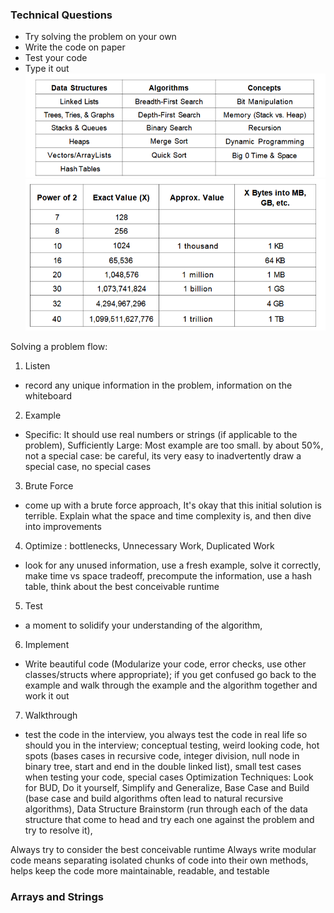 ### Technical Questions
- Try solving the problem on your own
- Write the code on paper
- Test your code
- Type it out
![absolute must algorithm](image.png)
![power of 2](image-1.png)

Solving a problem flow:

1. Listen
- record any unique information in the problem, information on the whiteboard
2. Example
- Specific: It should use real numbers or strings (if applicable to the problem), Sufficiently Large: Most example are too small. by about 50%, not a special case: be careful, its very easy to inadvertently draw a special case, no special cases
3. Brute Force
- come up with a brute force approach, It's okay that this initial solution is terrible. Explain what the space and time complexity is, and then dive into improvements
4. Optimize : bottlenecks, Unnecessary Work, Duplicated Work
- look for any unused information, use a fresh example, solve it correctly, make time vs space tradeoff, precompute the information, use a hash table, think about the best conceivable runtime
5. Test
- a moment to solidify your understanding of the algorithm,
6. Implement
- Write beautiful code (Modularize your code, error checks, use other classes/structs where appropriate); if you get confused go back to the example and walk through the example and the algorithm together and work it out
7. Walkthrough
- test the code in the interview, you always test the code in real life so should you in the interview; conceptual testing, weird looking code, hot spots (bases cases in recursive code, integer division, null node in binary tree, start and end in the double linked list), small test cases when testing your code, special cases
Optimization Techniques: Look for BUD, Do it yourself, Simplify and Generalize, Base Case and Build (base case and build algorithms often lead to natural recursive algorithms), Data Structure Brainstorm (run through each of the data structure that come to head and try each one against the problem and try to resolve it),


Always try to consider the best conceivable runtime
Always write modular code means separating isolated chunks of code into their own methods, helps keep the code more maintainable, readable, and testable

### Arrays and Strings
